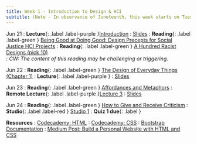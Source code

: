 ```yaml
---
title: Week 1 - Introduction to Design & HCI 
subtitle: (Note - In observance of Juneteenth, this week starts on Tuesday, and Monday's Studio class will occur on Friday.)
---
```


Jun 21
: **Lecture**{: .label .label-purple }[Introduction](#)
  : [Slides](#)
: **Reading**{: .label .label-green } [Being Good at Doing Good: Design Precepts for Social Justice HCI Projects](https://storage.googleapis.com/pub-tools-public-publication-data/pdf/45295.pdf)
: **Reading**{: .label .label-green } [A Hundred Racist Designs (pick 10)](https://otlhogilegordon.medium.com/a-hundred-racist-designs-ff713cd5aa42)  
  : _CW: The content of this reading may be challenging or triggering._

Jun 22
: **Reading**{: .label .label-green } [The Design of Everyday Things (Chapter 1)](https://drive.google.com/file/d/1UhJckNhGz-R50ztGZC8z9W32tIlGGP8B/view?usp=sharing)
: **Lecture**{: .label .label-purple }
  : [Slides](#)


Jun 23
: **Reading**{: .label .label-green } [Affordances and Metaphors](https://www.joelonsoftware.com/2000/04/18/affordances-and-metaphors/)
: **Remote Lecture**{: .label .label-purple }[Lecture 3](#)
   : [Slides](#)


Jun 24
: **Reading**{: .label .label-green } [How to Give and Receive Criticism](https://scottberkun.com/essays/35-how-to-give-and-receive-criticism/)
: **Studio**{: .label .label-red } [Studio 1](#)
: **Quiz 1 due**{: .label }

**Resources**
: [Codecademy: HTML](https://www.codecademy.com/learn/learn-html)
: [Codecademy: CSS](https://www.codecademy.com/learn/learn-css)
: [Bootstrap Documentation](https://getbootstrap.com/docs/4.1/getting-started/introduction/)
: [Medium Post: Build a Personal Website with HTML and CSS](https://medium.com/@ianjsikes/build-a-personal-website-with-html-and-css-part-1-3013fb5dacd4)


